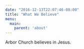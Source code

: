 ```yaml
---
date: "2016-12-13T22:07:46-08:00"
title: "What We Believe"
menu:
  main:
    parent: 'about'
---
```


Arbor Church believes in Jesus.

